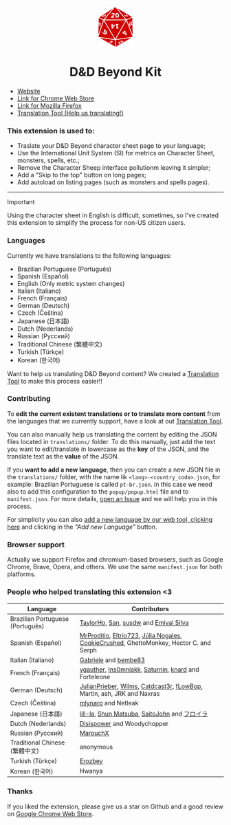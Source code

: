 <div align="center">
  <a href="https://dnd-beyond-kit.hotay.dev" target="_blank"><img src="https://raw.githubusercontent.com/TaylorHo/dnd-beyond-kit/main/website/dice.svg" width="80" alt="d20 dice" /></a>
  <h1>D&D Beyond Kit</h1>
</div>

- [Website](https://dnd-beyond-kit.hotay.dev)
- [Link for Chrome Web Store](https://chromewebstore.google.com/detail/dd-beyond-kit/gdpopbkamfkkenkillfnocgljokkcopg?utm_source=github)
- [Link for Mozilla Firefox](https://addons.mozilla.org/en-US/firefox/addon/dnd-beyond-kit/?utm_source=github)
- [Translation Tool (Help us translating!)](https://dnd-beyond-kit.hotay.dev/translate)

### This extension is used to:

- Traslate your D&D Beyond character sheet page to your language;
- Use the International Unit System (SI) for metrics on Character Sheet, monsters, spells, etc.;
- Remove the Character Sheep interface pollutionm leaving it simpler;
- Add a "Skip to the top" button on long pages;
- Add autoload on listing pages (such as monsters and spells pages).

---

> [!IMPORTANT]
> Using the character sheet in English is difficult, sometimes, so I've created this extension to simplify the process for non-US citizen users.

### Languages

Currently we have translations to the following languages:

- Brazilian Portuguese (Português)
- Spanish (Español)
- English (Only metric system changes)
- Italian (Italiano)
- French (Français)
- German (Deutsch)
- Czech (Čeština)
- Japanese (日本語)
- Dutch (Nederlands)
- Russian (Русский)
- Traditional Chinese (繁體中文)
- Turkish (Türkçe)
- Korean (한국어)

Want to help us translating D&D Beyond content? We created a [Translation Tool](https://dnd-beyond-kit.hotay.dev/translate) to make this process easier!!

### Contributing

To **edit the current existent translations or to translate more content** from the languages that we currently support, have a look at out [Translation Tool](https://dnd-beyond-kit.hotay.dev/translate).

You can also manually help us translating the content by editing the JSON files located in `translations/` folder.
To do this manually, just add the text you want to edit/translate in lowercase as the **key** of the JSON, and the translate text as the **value** of the JSON.

If you **want to add a new language**, then you can create a new JSON file in the `translations/` folder, with the name lik `<lang>-<country_code>.json`, for example: Brazilian Portuguese is called `pt-br.json`.
in this case we need also to add this configuration to the `popup/popup.html` file and to `manifest.json`. For more details, [open an Issue](https://github.com/TaylorHo/dnd-beyond-kit/issues/new) and we will help you in this process.

For simplicity you can also [add a new language by our web tool, clicking here](https://dnd-beyond-kit.hotay.dev/translate) and clicking in the _"Add new Language"_ button.

### Browser support

Actually we support Firefox and chromium-based browsers, such as Google Chrome, Brave, Opera, and others.
We use the same `manifest.json` for both platforms.

### People who helped translating this extension <3

|  Language                          |  Contributors  |
|------------------------------------|----------------|
|  Brazilian Portuguese (Português)  |  [TaylorHo](https://github.com/taylorho), [San](mailto:pedromussipereira@gmail.com), [susdw](mailto:carloscvgnl@gmail.com) and [Emival Silva](mailto:emival@gmail.com)  |
|  Spanish (Español)                 |  [MrProditio](https://github.com/MrProditio), [Eltrio723](https://github.com/Eltrio723), [Júlia Nogales](mailto:julianolo71@gmail.com), [CookieCrushed](mailto:cookiecrushed18@gmail.com), GhettoMonkey, Hector C. and Serph  |
|  Italian (Italiano)                |  [Gabriele](mailto:we@improve.games) and [bembe83](https://github.com/bembe83)  |
|  French (Français)                 |  [vgauther](https://github.com/vgauther), [Ins0mniakk](https://github.com/Ins0mniakk), [Saturnin](saturnin@mailibre.fr), [knard](mailto:wotan@knard.be) and Forteleone  |
|  German (Deutsch)                  |  [JulianPrieber](https://github.com/JulianPrieber), [Wilms](mailto:philip.jakob.leopold.wilms@gmail.com), [Catdcast3r](mailto:cardcast3r@gmail.com), [fLowBop](mailto:vincentweber1988@gmail.com), Martin, ash, JRK and Naxras  |
|  Czech (Čeština)                   |  [mlynarp](https://github.com/mlynarp) and Netleak  |
|  Japanese (日本語)                  |  [lill-la](https://github.com/lill-la), [Shun Matsuba](https://x.com/fraulein_trpg), [SaitoJohn](https://github.com/SaitoJohn) and [フロイラ](mailto:matsuba0721.ggl@gmail.com)  |
|  Dutch (Nederlands)                |  [Disispower](https://github.com/Disispower) and Woodychopper  |
|  Russian (Русский)                 |  [MarouchX](mailto:noraundyne@gmail.com)  |
|  Traditional Chinese (繁體中文)     |  anonymous  |
|  Turkish (Türkçe)                  |  [Erozbey](mailto:erozbey1@gmail.com)  |
|  Korean (한국어)                   |  Hwanya  |

### Thanks

If you liked the extension, please give us a star on Github and a good review on [Google Chrome Web Store](https://chromewebstore.google.com/detail/dnd-beyond-kit/gdpopbkamfkkenkillfnocgljokkcopg?utm_source=github).
